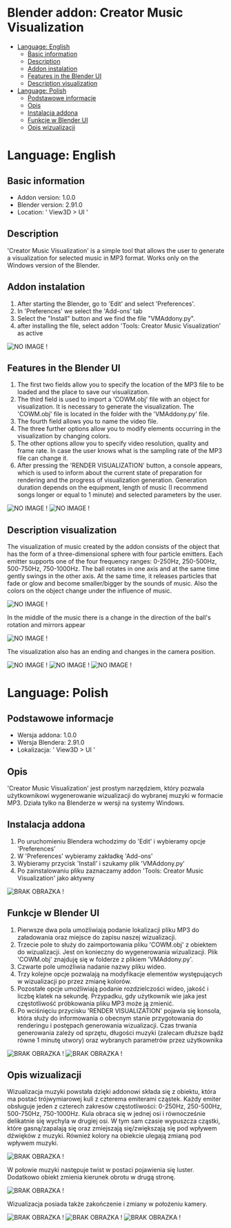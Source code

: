 # Blender addon: Creator Music Visualization


- [Language: English](#language--english)
  * [Basic information](#basic-information)
  * [Description](#description)
  * [Addon instalation](#addon-instalation)
  * [Features in the Blender UI](#features-in-the-blender-ui)
  * [Description visualization](#description-visualization)
- [Language: Polish](#language--polish)
  * [Podstawowe informacje](#podstawowe-informacje)
  * [Opis](#opis)
  * [Instalacja addona](#instalacja-addona)
  * [Funkcje w Blender UI](#funkcje-w-blender-ui)
  * [Opis wizualizacji](#opis-wizualizacji)



# Language: English
## Basic information
- Addon version: 1.0.0
- Blender version: 2.91.0
- Location: ' View3D > UI '

## Description
'Creator Music Visualization' is a simple tool that allows the user to generate a visualization for selected music in MP3 format.
Works only on the Windows version of the Blender.

## Addon instalation
1. After starting the Blender, go to 'Edit' and select 'Preferences'.
2. In 'Preferences' we select the 'Add-ons' tab
3. Select the "Install" button and we find the file "VMAddony.py".
4. after installing the file, select addon 'Tools: Creator Music Visualization' as active

![NO IMAGE !](https://github.com/PolskiPiter/Blender_Addon_Music_Visualization/blob/main/Images/Blender_install_addon_shortcut.png?raw=true)

## Features in the Blender UI
1. The first two fields allow you to specify the location of the MP3 file to be loaded and the place to save our visualization.
2. The third field is used to import a 'COWM.obj' file with an object for visualization. It is necessary to generate the visualization. The 'COWM.obj' file is located in the folder with the 'VMAddony.py' file.
3. The fourth field allows you to name the video file.
4. The three further options allow you to modify elements occurring in the visualization by changing colors.
5. The other options allow you to specify video resolution, quality and frame rate. In case the user knows what is the sampling rate of the MP3 file can change it.
6. After pressing the 'RENDER VISUALIZATION' button, a console appears, which is used to inform about the current state of preparation for rendering and the progress of visualization generation. Generation duration depends on the equipment, length of music (I recommend songs longer or equal to 1 minute) and selected parameters by the user.

![NO IMAGE !](https://github.com/PolskiPiter/Blender_Addon_Music_Visualization/blob/main/Images/Blender_UI_Shorcut.png?raw=true)
![NO IMAGE !](https://github.com/PolskiPiter/Blender_Addon_Music_Visualization/blob/main/Images/Blender_console.PNG?raw=true)

## Description visualization
The visualization of music created by the addon consists of the object that has the form of a three-dimensional sphere with four particle emitters. Each emitter supports one of the four frequency ranges: 0-250Hz, 250-500Hz, 500-750Hz, 750-1000Hz. The ball rotates in one axis and at the same time gently swings in the other axis. At the same time, it releases particles that fade or glow and become smaller/bigger by the sounds of music. Also the colors on the object change under the influence of music.

![NO IMAGE !](https://github.com/PolskiPiter/Blender_Addon_Music_Visualization/blob/main/Images/Blender_MV.PNG?raw=true)

In the middle of the music there is a change in the direction of the ball's rotation and mirrors appear

![NO IMAGE !](https://github.com/PolskiPiter/Blender_Addon_Music_Visualization/blob/main/Images/Blender_MV2.PNG?raw=true)

The visualization also has an ending and changes in the camera position.

![NO IMAGE !](https://github.com/PolskiPiter/Blender_Addon_Music_Visualization/blob/main/Images/Blender_MV3.PNG?raw=true)
![NO IMAGE !](https://github.com/PolskiPiter/Blender_Addon_Music_Visualization/blob/main/Images/Blender_MV4.PNG?raw=true)
![NO IMAGE !](https://github.com/PolskiPiter/Blender_Addon_Music_Visualization/blob/main/Images/Blender_MV5.PNG?raw=true)


# Language: Polish
## Podstawowe informacje
- Wersja addona: 1.0.0
- Wersja Blendera: 2.91.0
- Lokalizacja: ' View3D > UI '

## Opis
'Creator Music Visualization' jest prostym narzędziem, który pozwala użytkownikowi wygenerowanie wizualizacji do wybranej muzyki w formacie MP3.
Działa tylko na Blenderze w wersji na systemy Windows.

## Instalacja addona
1. Po uruchomieniu Blendera wchodzimy do 'Edit' i wybieramy opcje 'Preferences'
2. W 'Preferences' wybieramy zakładkę 'Add-ons'
3. Wybieramy przycisk 'Install' i szukamy plik 'VMAddony.py'
4. Po zainstalowaniu pliku zaznaczamy addon 'Tools: Creator Music Visualization' jako aktywny

![BRAK OBRAZKA !](https://github.com/PolskiPiter/Blender_Addon_Music_Visualization/blob/main/Images/Blender_install_addon_shortcut.png?raw=true)

## Funkcje w Blender UI
1. Pierwsze dwa pola umożliwiają podanie lokalizacji pliku MP3 do załadowania oraz miejsce do zapisu naszej wizualizacji.
2. Trzecie pole to służy do zaimportowania pliku 'COWM.obj' z obiektem do wizualizacji. Jest on konieczny do wygenerowania wizualizacji. Plik 'COWM.obj' znajduję się w folderze z plikiem 'VMAddony.py'.
3. Czwarte pole umożliwia nadanie nazwy pliku wideo.
4. Trzy kolejne opcje pozwalają na modyfikacje elementów występujących w wizualizacji po przez zmianę kolorów.
5. Pozostałe opcje umożliwiają podanie rozdzielczości wideo, jakość i liczbę klatek na sekundę. Przypadku, gdy użytkownik wie jaka jest częstotliwość próbkowania pliku MP3 może ją zmienić.
6. Po wciśnięciu przycisku 'RENDER VISUALIZATION' pojawia się konsola, która służy do informowania o obecnym stanie przygotowania do renderingu i postępach generowania wizualizacji. Czas trwania generowania zależy od sprzętu, długości muzyki (zalecam dłuższe bądź równe 1 minutę utwory) oraz wybranych parametrów przez użytkownika

![BRAK OBRAZKA !](https://github.com/PolskiPiter/Blender_Addon_Music_Visualization/blob/main/Images/Blender_UI_Shorcut.png?raw=true)
![BRAK OBRAZKA !](https://github.com/PolskiPiter/Blender_Addon_Music_Visualization/blob/main/Images/Blender_console.PNG?raw=true)

## Opis wizualizacji
Wizualizacja muzyki powstała dzięki addonowi składa się z obiektu, która ma postać trójwymiarowej kuli z czterema emiterami cząstek. Każdy emiter obsługuje jeden z czterech zakresów częstotliwości: 0-250Hz, 250-500Hz, 500-750Hz, 750-1000Hz. Kula obraca się w jednej osi i równocześnie delikatnie się wychyla w drugiej osi. W tym sam czasie wypuszcza cząstki, które gasną/zapalają się oraz zmiejszają się/zwiększają się pod wpływem dźwięków z muzyki. Również kolory na obiekcie ulegają zmianą pod wpływem muzyki.

![BRAK OBRAZKA !](https://github.com/PolskiPiter/Blender_Addon_Music_Visualization/blob/main/Images/Blender_MV.PNG?raw=true)

W połowie muzyki następuje twist w postaci pojawienia się luster. Dodatkowo obiekt zmienia kierunek obrotu w drugą stronę.

![BRAK OBRAZKA !](https://github.com/PolskiPiter/Blender_Addon_Music_Visualization/blob/main/Images/Blender_MV2.PNG?raw=true)

Wizualizacja posiada także zakończenie i zmiany w położeniu kamery. 

![BRAK OBRAZKA !](https://github.com/PolskiPiter/Blender_Addon_Music_Visualization/blob/main/Images/Blender_MV3.PNG?raw=true)
![BRAK OBRAZKA !](https://github.com/PolskiPiter/Blender_Addon_Music_Visualization/blob/main/Images/Blender_MV4.PNG?raw=true)
![BRAK OBRAZKA !](https://github.com/PolskiPiter/Blender_Addon_Music_Visualization/blob/main/Images/Blender_MV5.PNG?raw=true)
